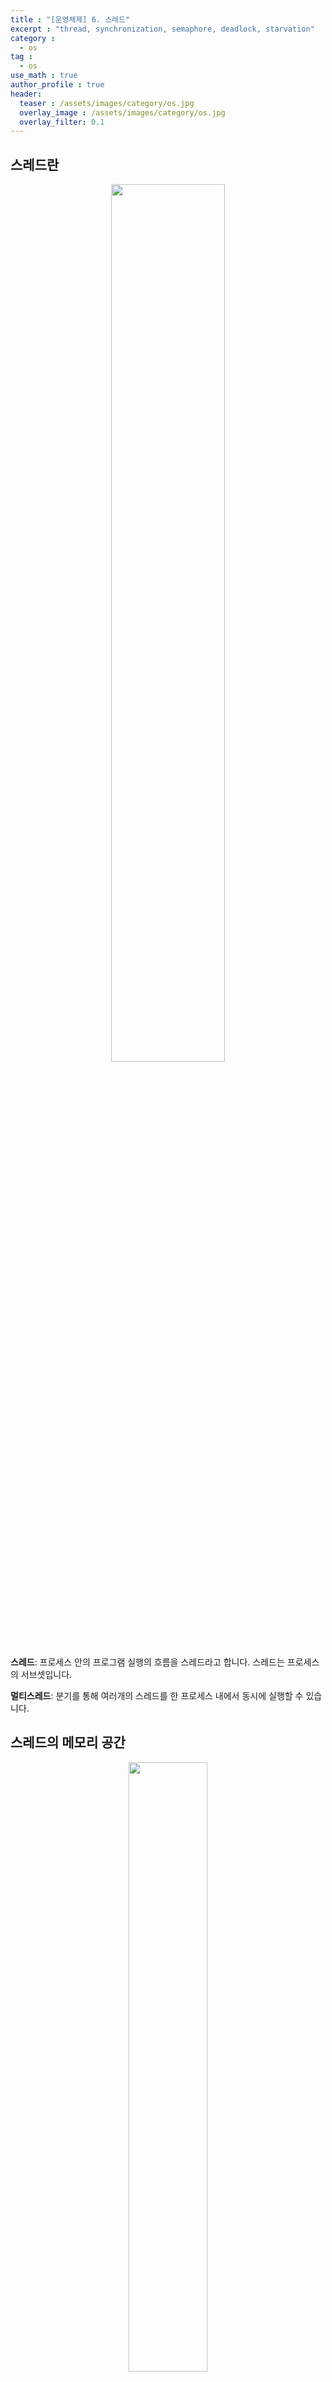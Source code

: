 ```yaml
---
title : "[운영체제] 6. 스레드"
excerpt : "thread, synchronization, semaphore, deadlock, starvation"
category :
  - os
tag :
  - os
use_math : true
author_profile : true
header:
  teaser : /assets/images/category/os.jpg
  overlay_image : /assets/images/category/os.jpg
  overlay_filter: 0.1
---
```


## 스레드란

<center>
<img src="../assets/img/os/thread0.png" style="width:60%;">
</center>   

**스레드**: 프로세스 안의 프로그램 실행의 흐름을 스레드라고 합니다. 스레드는 프로세스의 서브셋입니다. 

**멀티스레드**: 분기를 통해 여러개의 스레드를 한 프로세스 내에서 동시에 실행할 수 있습니다.


## 스레드의 메모리 공간

<center>
<img src="../assets/img/os/thread.png" style="width:50%;">
</center>  

- 스레드는 스택에 각 스레드별 별도의 공간을 배정받는 함수라고 할 수 있습니다. 
- 각 스레드마다 각자의 SP와 PC를 가지고 있습니다. 
- 하나의 프로세스 내에서의 스레드들은 프로세스의 영역(code, data, heap, 나머지 stack)을 공유합니다.


## 스레드와 프로세스의 비교

<center>
<img src="../assets/img/os/processvsthread.png" style="width:60%;">
</center>   
 

|프로세스|스레드|
|---|---|
|독립적|프로세스의 서브셋|
|독집적 자원|자원 공유|
|고유의 주소영역|주소영역 공유|
|ipc 기법으로 통신|필요없음|


## 스레드와 멀티프로세싱

앞에서 배운 운영체제의 운용방식을 복습해볼까요
- 멀티태스킹: 하나의 cpu로 여러 프로세스를 번갈아 실행
- 멀티프로세싱: 여러개의 cpu로 하나 또는 여러개의 프로세스를 실행시킴 (병렬 실행)

두 가지는 별개의 개념입니다. 스레드는 멀티프로세싱과 관련이 있는데요, 스레드를 여러 개 만들어서 멀티프로세싱을 가능하게 할 수 있습니다. 한 프로세스에서, 여러개의 스레드를 만들고, 각 스레드가 cpu별로 실행되게 한다면 멀티 코어 cpu를 최대한 활용할 수 있습니다.  

## 스레드와 운영체제

<center>
<img src="../assets/img/os/thread2.png" style="width:50%;">
</center>

운영체제를 만들때, 하나의 프로세스에 하나의 스레드만 있게 만들수있고 하나의 프로세스에 여러개의 스레드가 있게끔 만들수도 있다. 또한, 한편으로는 여러개의 프로세스를 동시에 실행하게 만들수도 있습니다. 


## 스레드의 장점과 단점

### 스레드의 장점

1. 사용자에 대한 응답성 향상
  - 어떤 작업을 하면서 동시에 사용자와 커뮤니케이션하는 작업도 할 수 있습니다. 
  - 하나의 프로세스가 여러개의 클라이언트에게 응답해주는 것이 힘듭니다. 그래서 클라이언트마다 별개의 스레드를 만들어서 처리해주는게 경제적입니다. 
2. 자원 공유 효율적
  - 하나의 프로세스 내에서 자원 공유가 가능하다
  - 6개의 프로세스가 있다고 치면, 각 프로세스 별로 4gb의 공간이 할당되므로, 24기가의 자원이 필요합니다
  - 반면 프로세스 안에 스레드 6개를 만들면, 6개의 스레드가 4기가의 공간을 공유하기 때문에 4기가만 차지하면 됩니다.

## 스레드의 단점

1. 스레드는 하나의 프로세스 안에서 움직이기 떄문에 한 스레드가 다른 스레드에 영향을 끼칩니다. 

2. context switching이 많이 일어나서 성능이 저하됩니다. 여러개의 스레드를 스케줄링해야하므로 복잡해지고 context switching이 빈번해집니다.

##  스레드를 코드에서 만드는 방법 
- Posix: 시스템콜을 만드는 api이다. 이 안에 thread 관련 표준 api가 있다. 

## 스레드의 동기화

### 동기화 이슈

동기화 이슈는 동일 자원을 여러 스레드가 동시 수정할 때, 각 스레드 결과에 영향을 주는 것입니다. 다음 예를 볼까요.  
 
- 스레드1: global 변수 g에 1을 더하는 스레드
- 스레드2: global 변수 g에 2를 더하는 스레드
- 스레드1,2를 실행해 g=0 을 g=3으로 만들려고 합니다.

동기화 문제를 해결하지 않으면 다음과 같은 문제가 발생합니다. 

1. 스레드1이 실행되기 시작합니다. 
2. 레지스터에 프로세스의 data 영역에 있는 g=0값이 저장됩니다.
3. 레지스터에서 연산이 수행되어 0->1이 됩니다.
4. data 영역에 저장하기 전에, 컨텍스트 스위칭이 발생합니다.
5. 스레드2가 실행되기 시작합니다.
6. 레지스터에 프로세스의 data 영역에 있는 g=0값이 저장됩니다.
7. 레지스터에서 연산이 수행되어 0->2가 됩니다.
8. data 영역에 저장하기 전에, 컨텍스트 스위칭이 발생합니다.
9. 스레드1이 이어서 실행됩니다. 
10. 레지스터에 있는 값 2가 data 영역에 덮어 씌워져서, g=2가 됩니다. 컨텍스트 스위칭됩니다
11. 스레드2이 이어서 실행됩니다.
12. data 영역에 똑같이 덮어씌워져서 그대로 g=2가 됩니다.
13. 그 결과, 스레드1의 연산 (더하기1)이 누락되었습니다.  

### 동기화 이슈 해결 방안

동기화는 동기화 이슈 문제를 해결하기 위해, 작업들 사이에 실행시기를 맞추는 것입니다.

```
lock.acquire() # 열쇠를 스레드a에게 줍니다
스레드a의 함수 실행
lock.release() # 열쇠를 반환합니다.  
```
동기화=locking 매커니즘

동기화 이슈는 실행시기를 맞추는것을 통해 해결합니다. 공유 변수를 갱신하는 동안 다른 스레드가 동시 접근하지 못하도록 합니다.   

### 1. mutual exclusion

=mutex(binary semaphore)   

임계구역에 하나의 스레드만 들어갈 수 있습니다.

- critical resource(임계 자원) : 동시에 수정하면 안되는 공유 변수
- critical section (임계 영역) : 동시 실행되어서는 안되는 함수 영역


### 2. semaphore  

세마포는 임계구역에 여러 스레드가 들어갈 수 있는 기법입니다. **``counter``**를 두어서 동시에 리소스에 접근할 수 있는 허용 가능한 스레드 수를 제어합니다.

<center>
<img src="../assets/img/os/semaphore.png" style="width:80%;">
</center>


리눅스에는 P,S,V 세가지 함수로 구현되어 있습니다.  
1. p:검사(임계영역에 들어갈때), lock.acquire()
  - s값이 1이상이면 임계 영역 진입후 s에서 1뺍니다.
2. v: 증가(임계영역에서 나올때), lock.release()
  - s값에 1을 더하고 임계영역을 나옵니다.
3. s: 세마포어값 
  - 동시 접근 가능한 스레드 수를 설정한 것입니다. 초기값으로 설정된 카운트라고 할 수 있습니다.


## 교착 상태 (데드락)  

<center>
<img src="../assets/img/os/deadlock.png" style="width:60%;">
</center>

교착 상태 (Deadlock)은 무한 대기 상태를 의미합니다. 두개 이상의 작업이 서로 상대방의 작업이 끝나기만을 기다리고 있기 떄문에 다음 단계로 진행하지 못하는 것입니다. 데드락인 상황의 예는 다음과 같습니다.

```
#스레드1
lock.acquire(a)#a라는 임계자원을 lock함
use a
lock acquire(b)
lock.release(a)

#스레드2
lock.acquire(b)
use b
lock.acquire(a)
lock.release(b)
```

**교착 상태 발생 조건**  

1. mutual exclusion:  필요로하는 자원에 대해 배타적인 통제권을 요구합니다. 
2. hold and wait: 자원을 가진 상태에서(a) 또다른 자원을 기다립니다(b)
3. No preemption:  다른 스레드가 자원의 사용을 끝낼 때까지 그 자원을 뺏을 수 없습니다.
4. circular wait: 순환적으로 다음 스레드가 요구하는 자원을 가지고 있습니다. 

**교착 상태 발견과 회복** 

교착 상태를 해결하려면 위 조건을 없애면 됩니다. 

## 기아 상태 (starvation)

특정 프로세스의 우선 순위가 낮아서 원하는 자원을 계속 할당 받지 못하는 상태를 말합니다.

예를 들어 프로세스마다 우선순위가 다르다고 하면, 우선순위가 낮은 어떤 프로그램은 영원히 자원을 점유하지 못합니다. 

우선순위를 변경(수시로 변경, 오래 기다리면 우선순위를 올림, FIFO로 바꿈)함으로써 해결합니다. 

**교착상태와 기아상태**

교착상태는 여러 프로세스가 동일 자원 점유를 요청할 때 발생합니다

반면 기아상태는 여러 프로세스가 부족한 자원을 점유하기 위해 경쟁할 때 특정 프로세스는 영원히 자원 할당이 안되는 경우를 의미합니다. 




